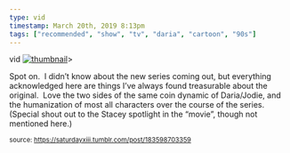 ```yaml
---
type: vid
timestamp: March 20th, 2019 8:13pm
tags: ["recommended", "show", "tv", "daria", "cartoon", "90s"]
---
```

vid
[![thumbnail](http://i3.ytimg.com/vi/ZZswmxq-K1M/maxresdefault.jpg)](https://www.youtube.com/watch?v=ZZswmxq-K1M)>
    
Spot on.  I didn’t know about the new series coming out, but everything acknowledged here are things I’ve always found treasurable about the original.  Love the two sides of the same coin dynamic of Daria/Jodie, and the humanization of most all characters over the course of the series.  (Special shout out to the Stacey spotlight in the “movie”, though not mentioned here.)
 
  
<small>source: https://saturdayxiii.tumblr.com/post/183598703359</small>